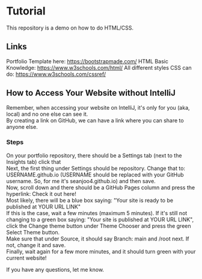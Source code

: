 # Tutorial

This repository is a demo on how to do HTML/CSS.

## Links
Portfolio Template here: https://bootstrapmade.com/ 
HTML Basic Knowledge: https://www.w3schools.com/html/
All different styles CSS can do: https://www.w3schools.com/cssref/

## How to Access Your Website without IntelliJ
Remember, when accessing your website on IntelliJ, it's only for you (aka, local) and no one else can see it. <br>
By creating a link on GitHub, we can have a link where you can share to anyone else. 
### Steps
On your portfolio repository, there should be a Settings tab (next to the Insights tab) click that <br>
Next, the first thing under Settings should be repository. Change that to: USERNAME.github.io (USERNAME should be replaced with your GitHub username. So, for me it's seanjoo4.github.io) and then save. <br>
Now, scroll down and there should be a GitHub Pages column and press the hyperlink: Check it out here! <br>
Most likely, there will be a blue box saying: "Your site is ready to be published at YOUR URL LINK" <br>
If this is the case, wait a few minutes (maximum 5 minutes). If it's still not changing to a green box saying: "Your site is published at YOUR URL LINK", click the Change theme button under Theme Chooser and press the green Select Theme button. <br>
Make sure that under Source, it should say Branch: main and /root next. If not, change it and save. <br>
Finally, wait again for a few more minutes, and it should turn green with your current website! <br>

If you have any questions, let me know.
